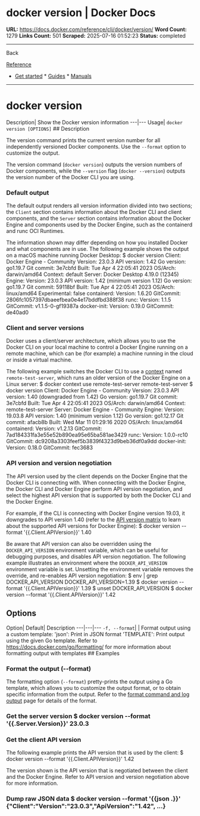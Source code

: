 # docker version | Docker Docs

**URL:** https://docs.docker.com/reference/cli/docker/version/
**Word Count:** 1279
**Links Count:** 501
**Scraped:** 2025-07-16 01:52:23
**Status:** completed

---

Back

[Reference](https://docs.docker.com/reference/)

  * [Get started](https://docs.docker.com/get-started/)   * [Guides](https://docs.docker.com/guides/)   * [Manuals](https://docs.docker.com/manuals/)

* * *

# docker version

Description| Show the Docker version information   ---|---   Usage| `docker version [OPTIONS]`      ## Description

The version command prints the current version number for all independently versioned Docker components. Use the `--format` option to customize the output.

The version command \(`docker version`\) outputs the version numbers of Docker components, while the `--version` flag \(`docker --version`\) outputs the version number of the Docker CLI you are using.

### Default output

The default output renders all version information divided into two sections; the `Client` section contains information about the Docker CLI and client components, and the `Server` section contains information about the Docker Engine and components used by the Docker Engine, such as the containerd and runc OCI Runtimes.

The information shown may differ depending on how you installed Docker and what components are in use. The following example shows the output on a macOS machine running Docker Desktop:               $ docker version          Client: Docker Engine - Community      Version:           23.0.3      API version:       1.42      Go version:        go1.19.7      Git commit:        3e7cbfd      Built:             Tue Apr  4 22:05:41 2023      OS/Arch:           darwin/amd64      Context:           default          Server: Docker Desktop 4.19.0 (12345)      Engine:       Version:          23.0.3       API version:      1.42 (minimum version 1.12)       Go version:       go1.19.7       Git commit:       59118bf       Built:            Tue Apr  4 22:05:41 2023       OS/Arch:          linux/amd64       Experimental:     false      containerd:       Version:          1.6.20       GitCommit:        2806fc1057397dbaeefbea0e4e17bddfbd388f38      runc:       Version:          1.1.5       GitCommit:        v1.1.5-0-gf19387a      docker-init:       Version:          0.19.0       GitCommit:        de40ad0     

### Client and server versions

Docker uses a client/server architecture, which allows you to use the Docker CLI on your local machine to control a Docker Engine running on a remote machine, which can be \(for example\) a machine running in the cloud or inside a virtual machine.

The following example switches the Docker CLI to use a [context](https://docs.docker.com/reference/cli/docker/context/) named `remote-test-server`, which runs an older version of the Docker Engine on a Linux server:               $ docker context use remote-test-server     remote-test-server          $ docker version          Client: Docker Engine - Community      Version:           23.0.3      API version:       1.40 (downgraded from 1.42)      Go version:        go1.19.7      Git commit:        3e7cbfd      Built:             Tue Apr  4 22:05:41 2023      OS/Arch:           darwin/amd64      Context:           remote-test-server          Server: Docker Engine - Community      Engine:       Version:          19.03.8       API version:      1.40 (minimum version 1.12)       Go version:       go1.12.17       Git commit:       afacb8b       Built:            Wed Mar 11 01:29:16 2020       OS/Arch:          linux/amd64      containerd:       Version:          v1.2.13       GitCommit:        7ad184331fa3e55e52b890ea95e65ba581ae3429      runc:       Version:          1.0.0-rc10       GitCommit:        dc9208a3303feef5b3839f4323d9beb36df0a9dd      docker-init:       Version:          0.18.0       GitCommit:        fec3683     

### API version and version negotiation

The API version used by the client depends on the Docker Engine that the Docker CLI is connecting with. When connecting with the Docker Engine, the Docker CLI and Docker Engine perform API version negotiation, and select the highest API version that is supported by both the Docker CLI and the Docker Engine.

For example, if the CLI is connecting with Docker Engine version 19.03, it downgrades to API version 1.40 \(refer to the [API version matrix](https://docs.docker.com/reference/api/engine/#api-version-matrix) to learn about the supported API versions for Docker Engine\):               $ docker version --format '{{.Client.APIVersion}}'          1.40     

Be aware that API version can also be overridden using the `DOCKER_API_VERSION` environment variable, which can be useful for debugging purposes, and disables API version negotiation. The following example illustrates an environment where the `DOCKER_API_VERSION` environment variable is set. Unsetting the environment variable removes the override, and re-enables API version negotiation:               $ env | grep DOCKER_API_VERSION     DOCKER_API_VERSION=1.39          $ docker version --format '{{.Client.APIVersion}}'     1.39          $ unset DOCKER_API_VERSION     $ docker version --format '{{.Client.APIVersion}}'     1.42     

## Options

Option| Default| Description   ---|---|---   `-f, --format`| | Format output using a custom template:   'json': Print in JSON format   'TEMPLATE': Print output using the given Go template.   Refer to <https://docs.docker.com/go/formatting/> for more information about formatting output with templates      ## Examples

### Format the output \(--format\)

The formatting option \(`--format`\) pretty-prints the output using a Go template, which allows you to customize the output format, or to obtain specific information from the output. Refer to the [format command and log output](https://docs.docker.com/config/formatting/) page for details of the format.

### Get the server version               $ docker version --format '{{.Server.Version}}'          23.0.3     

### Get the client API version

The following example prints the API version that is used by the client:               $ docker version --format '{{.Client.APIVersion}}'          1.42     

The version shown is the API version that is negotiated between the client and the Docker Engine. Refer to API version and version negotiation above for more information.

### Dump raw JSON data               $ docker version --format '{{json .}}'          {"Client":"Version":"23.0.3","ApiVersion":"1.42", ...}